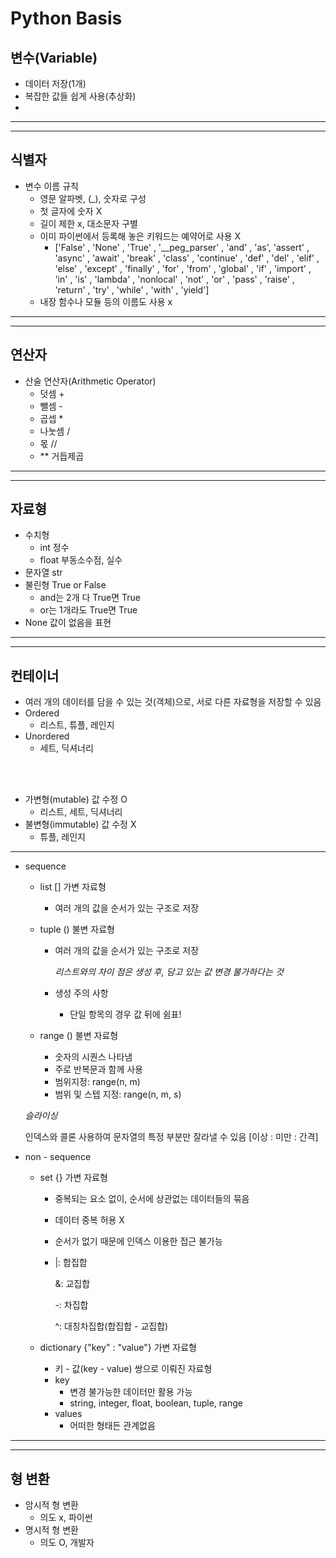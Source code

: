 # Python Basis
## 변수(Variable)
- 데이터 저장(1개)
- 복잡한 값들 쉽게 사용(추상화)
- 
--------
--------

## 식별자
- 변수 이름 규칙
  - 영문 알파벳, (_), 숫자로 구성
  - 첫 글자에 숫자 X
  - 길이 제한 x, 대소문자 구별
  - 이미 파이썬에서 등록해 놓은 키워드는 예약어로 사용 X
    - ['False' , 'None' , 'True' , '__peg_parser' , 'and' , 'as', 'assert' , 'async' , 'await' , 'break' , 'class' , 'continue' , 'def' , 'del' , 'elif' , 'else' , 'except' , 'finally' , 'for' , 'from' , 'global' , 'if' , 'import' , 'in' , 'is' , 'lambda' , 'nonlocal' , 'not' , 'or' , 'pass' , 'raise' , 'return' , 'try' , 'while' , 'with' , 'yield']
  - 내장 함수나 모듈 등의 이름도 사용 x

--------
--------

## 연산자

- 산술 연산자(Arithmetic Operator)
  - 덧셈 +
  - 뺄셈 -
  - 곱셉 *
  - 나눗셈 /
  - 몫 //
  - ** 거듭제곱

--------
--------

## 자료형

- 수치형
  - int 정수
  - float 부동소수점, 실수
- 문자열 str
- 불린형 True or False
  - and는 2개 다 True면 True
  - or는 1개라도 True면 True
- None 값이 없음을 표현

--------
--------

## 컨테이너

- 여러 개의 데이터를 담을 수 있는 것(객체)으로, 서로 다른 자료형을 저장할 수 있음
- Ordered
  - 리스트, 튜플, 레인지
- Unordered
  - 세트, 딕셔너리

<br/><br/>

- 가변형(mutable) 값 수정 O
  - 리스트, 세트, 딕셔너리
- 불변형(immutable) 값 수정 X
  - 튜플, 레인지

--------
- sequence

  - list [] 가변 자료형
    - 여러 개의 값을 순서가 있는 구조로 저장

  - tuple () 불변 자료형
    - 여러 개의 값을 순서가 있는 구조로 저장
    
      *리스트와의 차이 점은 생성 후, 담고 있는 값 변경 불가하다는 것*
    
    - 생성 주의 사항
      - 단일 항목의 경우 값 뒤에 쉼표!

  - range () 불변 자료형
    - 숫자의 시퀀스 나타냄
    - 주로 반복문과 함께 사용
    - 범위지정: range(n, m)
    - 범위 및 스텝 지정: range(n, m, s)

  *슬라이싱*

  인덱스와 콜론 사용하여 문자열의 특정 부분만 잘라낼 수 있음
  [이상 : 미만 : 간격]

- non - sequence
  - set {} 가변 자료형
    - 중복되는 요소 없이, 순서에 상관없는 데이터들의 묶음
    - 데이터 중복 허용 X
    - 순서가 없기 때문에 인덱스 이용한 접근 불가능
    - |: 합집합
    
        &: 교집합

        -: 차집합

        ^: 대칭차집합(합집합 - 교집합)

  - dictionary {"key" : "value"} 가변 자료형
    - 키 - 값(key - value) 쌍으로 이뤄진 자료형
    - key
      - 변경 불가능한 데이터만 활용 가능
      - string, integer, float, boolean, tuple, range
    - values
      - 어떠한 형태든 관계없음

--------
--------
## 형 변환
- 암시적 형 변환
  - 의도 x, 파이썬
- 명시적 형 변환
  - 의도 O, 개발자


